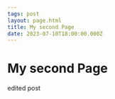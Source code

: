 ```yaml
---
tags: post
layout: page.html
title: My second Page
date: 2023-07-10T18:00:00.000Z
---
```


# My second Page

edited post
